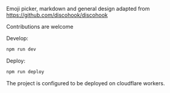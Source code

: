 Emoji picker, markdown and general design adapted from https://github.com/discohook/discohook

Contributions are welcome

Develop:

```bash
npm run dev
```

Deploy:

```bash
npm run deploy
```

The project is configured to be deployed on cloudflare workers.